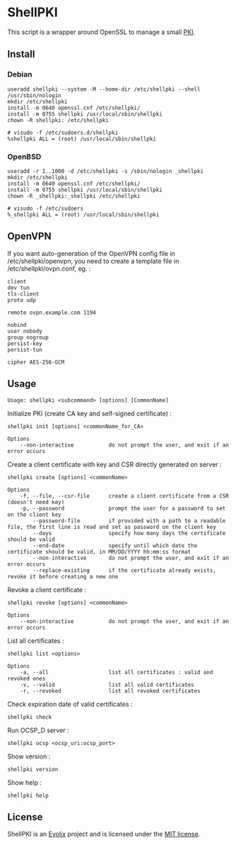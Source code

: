 # ShellPKI

This script is a wrapper around OpenSSL to manage a small
[PKI](https://en.wikipedia.org/wiki/Public_key_infrastructure).

## Install

### Debian

~~~
useradd shellpki --system -M --home-dir /etc/shellpki --shell /usr/sbin/nologin
mkdir /etc/shellpki
install -m 0640 openssl.cnf /etc/shellpki/
install -m 0755 shellpki /usr/local/sbin/shellpki
chown -R shellpki: /etc/shellpki
~~~

~~~
# visudo -f /etc/sudoers.d/shellpki
%shellpki ALL = (root) /usr/local/sbin/shellpki
~~~

### OpenBSD

~~~
useradd -r 1..1000 -d /etc/shellpki -s /sbin/nologin _shellpki
mkdir /etc/shellpki
install -m 0640 openssl.cnf /etc/shellpki/
install -m 0755 shellpki /usr/local/sbin/shellpki
chown -R _shellpki:_shellpki /etc/shellpki
~~~

~~~
# visudo -f /etc/sudoers
%_shellpki ALL = (root) /usr/local/sbin/shellpki
~~~

## OpenVPN

If you want auto-generation of the OpenVPN config file in
/etc/shellpki/openvpn, you need to create a template file in
/etc/shellpki/ovpn.conf, eg. :

~~~
client
dev tun
tls-client
proto udp

remote ovpn.example.com 1194

nobind
user nobody
group nogroup
persist-key
persist-tun

cipher AES-256-GCM
~~~

## Usage

~~~
Usage: shellpki <subcommand> [options] [CommonName]
~~~

Initialize PKI (create CA key and self-signed certificate) :

~~~
shellpki init [options] <commonName_for_CA>

Options
    --non-interactive           do not prompt the user, and exit if an error occurs
~~~

Create a client certificate with key and CSR directly generated on server :

~~~
shellpki create [options] <commonName>

Options
    -f, --file, --csr-file      create a client certificate from a CSR (doesn't need key)
    -p, --password              prompt the user for a password to set on the client key
        --password-file         if provided with a path to a readable file, the first line is read and set as password on the client key
        --days                  specify how many days the certificate should be valid
        --end-date              specify until which date the certificate should be valid, in MM/DD/YYYY hh:mm:ss format
        --non-interactive       do not prompt the user, and exit if an error occurs
        --replace-existing      if the certificate already exists, revoke it before creating a new one
~~~

Revoke a client certificate :

~~~
shellpki revoke [options] <commonName>

Options
    --non-interactive           do not prompt the user, and exit if an error occurs
~~~

List all certificates :

~~~
shellpki list <options>

Options
    -a, --all                   list all certificates : valid and revoked ones
    -v, --valid                 list all valid certificates
    -r, --revoked               list all revoked certificates
~~~

Check expiration date of valid certificates :

~~~
shellpki check
~~~

Run OCSP_D server :

~~~
shellpki ocsp <ocsp_uri:ocsp_port>
~~~

Show version :

~~~
shellpki version
~~~

Show help :

~~~
shellpki help
~~~

## License

ShellPKI is an [Evolix](https://evolix.com) project and is licensed
under the [MIT license](LICENSE).
